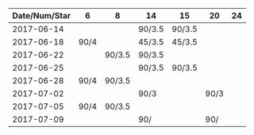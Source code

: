 Date/Num/Star   | 6      | 8      | 14     | 15     | 20     | 24
----------------|--------|--------|--------|--------|--------|--------
2017-06-14      |        |        | 90/3.5 | 90/3.5 |        |
2017-06-18      | 90/4   |        | 45/3.5 | 45/3.5 |        |
2017-06-22      |        | 90/3.5 | 90/3.5 |        |        |
2017-06-25      |        |        | 90/3.5 | 90/3.5 |        |
2017-06-28      | 90/4   | 90/3.5 |        |        |        |
2017-07-02      |        |        | 90/3   |        | 90/3   |
2017-07-05      | 90/4   | 90/3.5 |        |        |        |
2017-07-09      |        |        | 90/    |        | 90/    |
